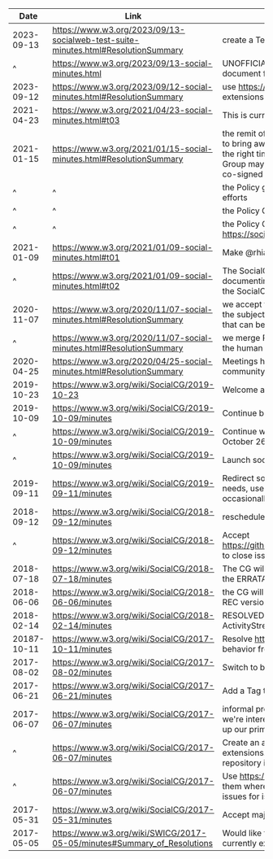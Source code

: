 | Date | Link | Contents |
|---|---|---|
|2023-09-13|https://www.w3.org/2023/09/13-socialweb-test-suite-minutes.html#ResolutionSummary|create a Testing Task Force within the SocialCG with by_caballero as Task Force Lead|
|^|https://www.w3.org/2023/09/13-social-minutes.html|UNOFFICIAL: consider https://w3c.github.io/activitypub/data-portability-report.html as an input document for a Portability Task Force; convener of said still sought|
|2023-09-12|https://www.w3.org/2023/09/12-social-minutes.html#ResolutionSummary|use https://w3c.github.io/activitystreams/draft-extensions-policy.html as a draft of a report for an extensions policy for SocialCG|
|2021-04-23|https://www.w3.org/2021/04/23-social-minutes.html#t03|This is currently the primary issue tracker for SWICG: https://github.com/swicg/general/issues/|
|2021-01-15|https://www.w3.org/2021/01/15-social-minutes.html#ResolutionSummary|the remit of the Policy Group is primarily to liase with existing digital/tech political lobbying groups to bring awareness of relevant standards and W3C recommendations which can then be relayed at the right times and in the right places to politicians and policy makers. As part of this, the Policy Group may organise events, briefings, draft documentation, proposals, or open letters which can be co-signed by the SocialCG.|
|^|^|the Policy group can use its best judgement to decide which relevant groups to reach out to in its efforts|
|^|^|the Policy Group establishes a regular schedule to update the wider SocialCG with anything new.|
|^|^|the Policy Group will coordinate activities publicly on the SocialHub forum. ( See here: https://socialhub.activitypub.rocks/c/meeting/fediverse-policy/59 )|
|2021-01-09|https://www.w3.org/2021/01/09-social-minutes.html#t01|Make @rhiaro / Amy Guy co-chair of the SocialCG|
|^|https://www.w3.org/2021/01/09-social-minutes.html#t02|The SocialCG should support the FEP (Fediverse Enhancement Proposal) process as a way of documenting extensions to the fediverse and encourage bringing FEP proposals for discussion to the SocialCG.|
|2020-11-07|https://www.w3.org/2020/11/07-social-minutes.html#ResolutionSummary|we accept the alsoKnownAs definition in the DID Core spec ("This relationship is a statement that the subject of this identifier is also identified by one or more other identifiers. ") as a starting point that can be iterated on with the participation of both the DID and SocialCG communities|
|^|https://www.w3.org/2020/11/07-social-minutes.html#ResolutionSummary|we merge PR 512 on the AS2 namespace to add alsoKnownAs to the jsonld context, and point to the human readable normative definition in DID Core|
|2020-04-25|https://www.w3.org/2020/04/25-social-minutes.html#ResolutionSummary|Meetings happen second saturday of every month at 4pm UTC, and are announced/scheduled by community members on the SocialHub forum|
|2019-10-23|https://www.w3.org/wiki/SocialCG/2019-10-23|Welcome as co-chair, Nightpool!|
|2019-10-09|https://www.w3.org/wiki/SocialCG/2019-10-09/minutes|Continue bi-weekly (every second week) meetings of the SocialCG for the interim|
|^|https://www.w3.org/wiki/SocialCG/2019-10-09/minutes|Continue with rotation between wednesday and saturday meetings, with next meeting occuring on October 26th|
|^|https://www.w3.org/wiki/SocialCG/2019-10-09/minutes|Launch socialhub.activitypub.rocks as soon as possible [<hellekin> it's online :)]|
|2019-09-11|https://www.w3.org/wiki/SocialCG/2019-09-11/minutes|Redirect socialhub.activitypub.rocks to the Discourse server for discussing ActivityPub-specific needs, use that as a more asynchronous communication platform for discussing AP topics, occasionally bringing them back to the SocialCG|
|2018-09-12|https://www.w3.org/wiki/SocialCG/2018-09-12/minutes|reschedule teleconferences to monthly meeting on the 2nd Wednesday of the month|
|^|https://www.w3.org/wiki/SocialCG/2018-09-12/minutes|Accept https://github.com/w3c/activitystreams/commit/94a2dfad623a663dd206f4de2505c1c75c54f84e to close issue #459|
|2018-07-18|https://www.w3.org/wiki/SocialCG/2018-07-18/minutes|The CG will maintain an editors' draft of the AS2 document, applying the editorial changes listed in the ERRATA document|
|2018-06-06|https://www.w3.org/wiki/SocialCG/2018-06-06/minutes|the CG will maintain an "editor's draft" of AS2, applying only the existing errata changes to the final REC version of AS2|
|2018-02-14|https://www.w3.org/wiki/SocialCG/2018-02-14/minutes|RESOLVED (pending acceptance from jasnell): Discuss and curate ActivityStreams extensions in the ActivityStreams git(hub) repository, with normal issues / PRs, etc|
|20187-10-11|https://www.w3.org/wiki/SocialCG/2017-10-11/minutes|Resolve https://github.com/w3c/activitypub/issues/239 by removing mediaUpload and specified behavior from ActivityPub spec|
|2017-08-02|https://www.w3.org/wiki/SocialCG/2017-08-02/minutes|Switch to biweekly metings for SocialCG (next meeting starting on 08-16-2017)|
|2017-06-21|https://www.w3.org/wiki/SocialCG/2017-06-21/minutes|Add a Tag type (to capture the most common type of tags, and distinguish from Mention/etc)|
|2017-06-07|https://www.w3.org/wiki/SocialCG/2017-06-07/minutes|informal proposal: e2e is important but we don't have the expertise / experience to do it right now, we're interested in hearing more research about it, but we don't have the bandwidth to make it take up our primary work right now|
|^|https://www.w3.org/wiki/SocialCG/2017-06-07/minutes|Create an activitypub-extensions repo under the SWICG GitHub org in order to discuss AP extensions. Move existing "postponed (revisit in future effort)" discussions there. Create a separate repository if we want to actually write out some spec text for an extension.|
|^|https://www.w3.org/wiki/SocialCG/2017-06-07/minutes|Use https://www.w3.org/wiki/ActivityPub_extensions as the directory for extensions that links to them wherever authors want to write them up (github repo, wiki, personal site), and then use github issues for issue discussions.|
|2017-05-31|https://www.w3.org/wiki/SocialCG/2017-05-31/minutes|Accept majority of straw poll as SocialCG for group shortname.|
|2017-05-05|https://www.w3.org/wiki/SWICG/2017-05-05/minutes#Summary_of_Resolutions|Would like to extend the Social Web WG so there's time to update ActivityPub, to take into account currently exciting projects|
